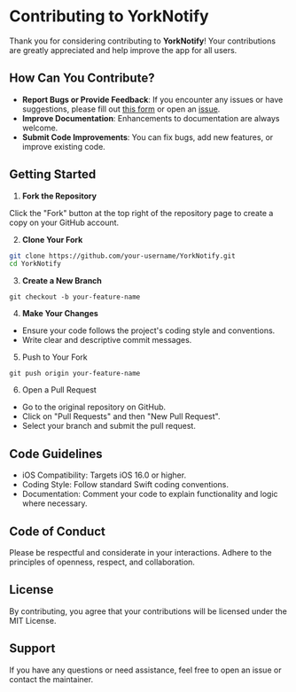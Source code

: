 # Contributing to YorkNotify

Thank you for considering contributing to **YorkNotify**! Your contributions are greatly appreciated and help improve the app for all users.

## How Can You Contribute?

- **Report Bugs or Provide Feedback**: If you encounter any issues or have suggestions, please fill out [this form](https://forms.gle/o1hFjy4q98Ua1H7L7) or open an [issue](https://github.com/york9675/YorkNotify/issues).
- **Improve Documentation**: Enhancements to documentation are always welcome.
- **Submit Code Improvements**: You can fix bugs, add new features, or improve existing code.

## Getting Started

1. **Fork the Repository**

Click the "Fork" button at the top right of the repository page to create a copy on your GitHub account.

2. **Clone Your Fork**

```bash
git clone https://github.com/your-username/YorkNotify.git
cd YorkNotify
```

3. **Create a New Branch**

```
git checkout -b your-feature-name
```

4. **Make Your Changes**

- Ensure your code follows the project's coding style and conventions.
- Write clear and descriptive commit messages.

5. Push to Your Fork

```
git push origin your-feature-name
```

6. Open a Pull Request

- Go to the original repository on GitHub.
- Click on "Pull Requests" and then "New Pull Request".
- Select your branch and submit the pull request.


## Code Guidelines

- iOS Compatibility: Targets iOS 16.0 or higher.
- Coding Style: Follow standard Swift coding conventions.
- Documentation: Comment your code to explain functionality and logic where necessary.

## Code of Conduct

Please be respectful and considerate in your interactions. Adhere to the principles of openness, respect, and collaboration.

## License

By contributing, you agree that your contributions will be licensed under the MIT License.

## Support

If you have any questions or need assistance, feel free to open an issue or contact the maintainer.
